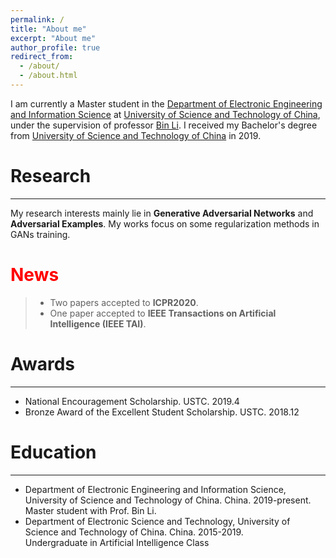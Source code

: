 ```yaml
---
permalink: /
title: "About me"
excerpt: "About me"
author_profile: true
redirect_from: 
  - /about/
  - /about.html
---
```

I am currently a Master student in the [Department of Electronic Engineering and Information Science](https://eeis.ustc.edu.cn/) at [University of Science and Technology of China](https://ustc.edu.cn/), under the supervision of professor [Bin Li](http://staff.ustc.edu.cn/~binli/). I received my Bachelor's degree from [University of Science and Technology of China](https://ustc.edu.cn/) in 2019.

# Research
---
My research interests mainly lie in **Generative Adversarial Networks** and **Adversarial Examples**. My works focus on some regularization methods in GANs training.

# <font color=red>News</font>

> * Two papers accepted to **ICPR2020**.
> * One paper accepted to **IEEE Transactions on Artificial Intelligence (IEEE TAI)**.

# Awards
---

* National Encouragement Scholarship. USTC. 2019.4
* Bronze Award of the Excellent Student Scholarship. USTC. 2018.12


# Education
---
* Department of Electronic Engineering and Information Science, University of Science and Technology of China. China. 2019-present. <br>
Master student with Prof. Bin Li.
* Department of Electronic Science and Technology, University of Science and Technology of China. China. 2015-2019. <br>
Undergraduate in Artificial Intelligence Class
<!---Activity and Service--->
<!---Experience--->
